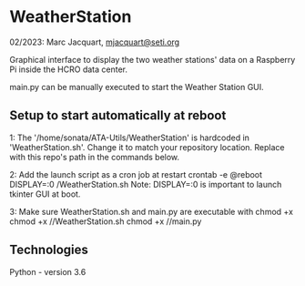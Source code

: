 # WeatherStation
02/2023: Marc Jacquart, mjacquart@seti.org

Graphical interface to display the two weather stations' data on a Raspberry Pi inside the HCRO data center.

main.py can be manually executed to start the Weather Station GUI.

## Setup to start automatically at reboot
1: The <path> '/home/sonata/ATA-Utils/WeatherStation' is hardcoded in 'WeatherStation.sh'. Change it to match your repository location. Replace <path> with this repo's path in the commands below.

2: Add the launch script as a cron job at restart
crontab -e
@reboot DISPLAY=:0 <path>/WeatherStation.sh
Note: DISPLAY=:0 is important to launch tkinter GUI at boot.

3: Make sure WeatherStation.sh and main.py are executable with chmod +x
chmod +x /<path>/WeatherStation.sh
chmod +x /<path>/main.py


## Technologies
Python - version 3.6 
